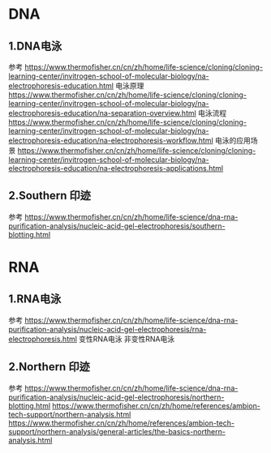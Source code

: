 # DNA
## 1.DNA电泳
参考
https://www.thermofisher.cn/cn/zh/home/life-science/cloning/cloning-learning-center/invitrogen-school-of-molecular-biology/na-electrophoresis-education.html
电泳原理
https://www.thermofisher.cn/cn/zh/home/life-science/cloning/cloning-learning-center/invitrogen-school-of-molecular-biology/na-electrophoresis-education/na-separation-overview.html
电泳流程
https://www.thermofisher.cn/cn/zh/home/life-science/cloning/cloning-learning-center/invitrogen-school-of-molecular-biology/na-electrophoresis-education/na-electrophoresis-workflow.html
电泳的应用场景
https://www.thermofisher.cn/cn/zh/home/life-science/cloning/cloning-learning-center/invitrogen-school-of-molecular-biology/na-electrophoresis-education/na-electrophoresis-applications.html
## 2.Southern 印迹
参考
https://www.thermofisher.cn/cn/zh/home/life-science/dna-rna-purification-analysis/nucleic-acid-gel-electrophoresis/southern-blotting.html

# RNA
## 1.RNA电泳
参考
https://www.thermofisher.cn/cn/zh/home/life-science/dna-rna-purification-analysis/nucleic-acid-gel-electrophoresis/rna-electrophoresis.html
变性RNA电泳
非变性RNA电泳
## 2.Northern 印迹
参考
https://www.thermofisher.cn/cn/zh/home/life-science/dna-rna-purification-analysis/nucleic-acid-gel-electrophoresis/northern-blotting.html
https://www.thermofisher.cn/cn/zh/home/references/ambion-tech-support/northern-analysis.html
https://www.thermofisher.cn/cn/zh/home/references/ambion-tech-support/northern-analysis/general-articles/the-basics-northern-analysis.html